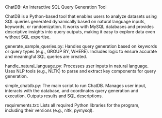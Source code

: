 ChatDB: An Interactive SQL Query Generation Tool

ChatDB is a Python-based tool that enables users to analyze datasets using SQL queries generated dynamically based on natural language inputs, keywords, or randomization. It works with MySQL databases and provides descriptive insights into query outputs, making it easy to explore data even without SQL expertise.

generate_sample_queries.py: Handles query generation based on keywords or query types (e.g., GROUP BY, WHERE). Includes logic to ensure accurate and meaningful SQL queries are created.

handle_natural_language.py: Processes user inputs in natural language. Uses NLP tools (e.g., NLTK) to parse and extract key components for query generation.

simple_chatdb.py: The main script to run ChatDB. Manages user input, interacts with the database, and coordinates query generation and execution.
Outputs results and SQL descriptions.

requirements.txt: Lists all required Python libraries for the program, including their versions (e.g., nltk, pymysql).
